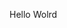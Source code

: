 Hello Wolrd








































































































































































































































































































































































































































































































































































































































































































































































































































































































































